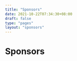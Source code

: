 ```yaml
---
title: "Sponsors"
date: 2021-10-22T07:34:30+08:00
draft: false
type: "pages"
layout: "sponsors"
---
```


# Sponsors
